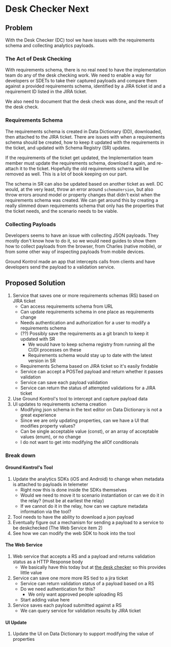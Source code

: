 # Desk Checker Next

## Problem

With the Desk Checker (DC) tool we have issues with the requirements schema and collecting analytics payloads. 

### The Act of Desk Checking

With requirements schema, there is no real need to have the implementation team do any of the desk checking work. We need to enable a way for developers or SDETs to take their captured payloads and compare them against a provided requirements schema, identified by a JIRA ticket id and a requirement ID listed in the JIRA ticket.

We also need to document that the desk check was done, and the result of the desk check.

### Requirements Schema

The requirements schema is created in Data Dictionary (DD), downloaded, then attached to the JIRA ticket. There are issues with when a requirements schema should be created, how to keep it updated with the requirements in the ticket, and updated with Schema Registry (SR) updates. 

If the requirements of the ticket get updated, the Implementation team member must update the requirements schema, download it again, and re-attach it to the ticket. Hopefully the old requirements schema will be removed as well. This is a lot of book keeping on our part.

The schema in SR can also be updated based on another ticket as well. DC would, at the very least, throw an error around `schemaVersion`, but also throw errors around model or property changes that didn't exist when the requirements schema was created. We can get around this by creating a really slimmed down requirements schema that only has the properties that the ticket needs, and the scenario needs to be viable.

### Collecting Payloads

Developers seems to have an issue with collecting JSON payloads. They mostly don't know how to do it, so we would need guides to show them how to collect payloads from the browser, from Charles (native mobile), or from some other way of inspecting payloads from mobile devices.

Ground Kontrol made an app that intercepts calls from clients and have developers send the payload to a validation service.

## Proposed Solution

1. Service that saves one or more requirements schemas (RS) based on JIRA ticket
	- Can access requirements schema from URL
	- Can update requirements schema in one place as requirements change
	- Needs authentication and authorization for a user to modify a requirements schema
	- (??) Possibly save the requirements as a git branch to keep it updated with SR
		- We would have to keep schema registry from running all the CI/DI processes on these
		- Requirements schema would stay up to date with the latest version in SR
	- Requirements Schema based on JIRA ticket so it's easily findable
	- Service can accept a POSTed payload and return whether it passes validation 
	- Service can save each payload validation
	- Service can return the status of attempted validations for a JIRA ticket
1. Use Ground Kontrol's tool to intercept and capture payload data
1. UI updates to requirements schema creation
	- Modifying json schema in the text editor on Data Dictionary is not a great experience
	- Since we are only updating properties, can we have a UI that modifies property values?
	- Can be single acceptable value (const), or an array of acceptable values (enum), or no change
	- I do not want to get into modifying the allOf conditionals

### Break down

#### Ground Kontrol's Tool
1. Update the analytics SDKs (iOS and Android) to change when metadata is attached to payloads in telemeter
	- Right now this is done inside the SDKs themselves
	- Would we need to move it to scenario instantiation or can we do it in the relay? (must be at earliest the relay)
	- If we cannot do it in the relay, how can we capture metadata information via the tool?
1. Tool needs to have the ability to download a json payload
1. Eventually figure out a mechanism for sending a payload to a service to be deskchecked (The Web Service item 2)
1. See how we can modify the web SDK to hook into the tool

#### The Web Service
1. Web service that accepts a RS and a payload and returns validation status as a HTTP Response body
	- We basically have this today but at [the desk checker](https://touchstone.katssx-prod.kpsazc.dgtl.kroger.com/desk-checker) so this provides little value
1. Service can save one more more RS tied to a jira ticket
	- Service can return validation status of a payload based on a RS
	- Do we need authentication for this?
		- We only want approved people uploading RS
	- Start adding value here
1. Service saves each payload submitted against a RS
	- We can query service for validation results by JIRA ticket

#### UI Update
1. Update the UI on Data Dictionary to support modifying the value of properties